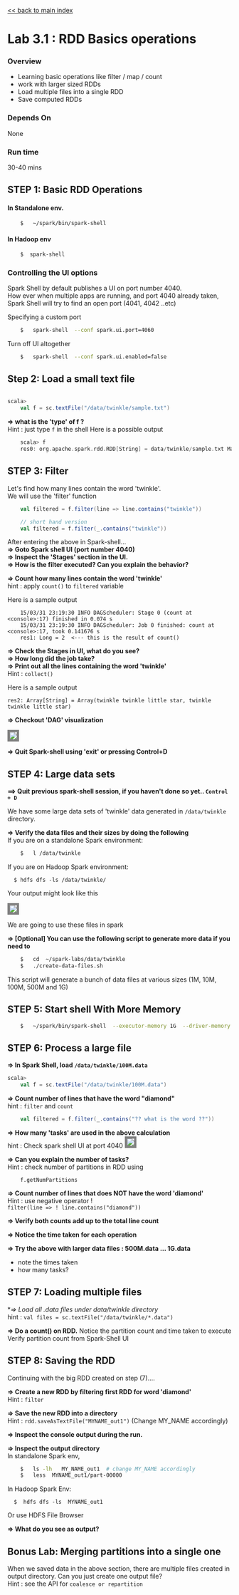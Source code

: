 <link rel='stylesheet' href='../assets/css/main.css'/>

[<< back to main index](../README.md)

Lab 3.1 : RDD Basics operations
================================

### Overview
* Learning basic operations like filter / map / count
* work with larger sized RDDs
* Load multiple files into a single RDD
* Save computed RDDs


### Depends On
None

### Run time
30-40 mins


## STEP 1: Basic RDD Operations

#### In Standalone env.
```bash
    $   ~/spark/bin/spark-shell
```

#### In Hadoop env
```bash
    $  spark-shell
```

### Controlling the UI options
Spark Shell by default publishes a UI on port number 4040.  
How ever when multiple apps are running, and port 4040 already taken, Spark Shell will try to find an open port (4041, 4042 ..etc)

Specifying a custom port
```bash
    $   spark-shell  --conf spark.ui.port=4060
```

Turn off UI altogether  
```bash
    $   spark-shell  --conf spark.ui.enabled=false
```

## Step 2: Load a small text file

```scala

scala>
    val f = sc.textFile("/data/twinkle/sample.txt")
```


**=> what is the 'type' of f ?**  
Hint : just type `f` in the shell
Here is a possible output

```scala
    scala> f
    res0: org.apache.spark.rdd.RDD[String] = data/twinkle/sample.txt MappedRDD[3] at textFile at <console>:12
```


## STEP 3: Filter
Let's find how many lines contain the word 'twinkle'.  
We will use the 'filter' function

```scala
    val filtered = f.filter(line => line.contains("twinkle"))

    // short hand version
    val filtered = f.filter(_.contains("twinkle"))
```


After entering the above in Spark-shell...  
**=> Goto Spark shell UI (port number 4040)**  
**=> Inspect the 'Stages' section in the UI.**  
**=> How is the filter executed? Can you explain the behavior?**  

**=> Count how many lines contain the word 'twinkle'**  
hint : apply `count()` to `filtered` variable

Here is a sample output

```console
    15/03/31 23:19:30 INFO DAGScheduler: Stage 0 (count at <console>:17) finished in 0.074 s
    15/03/31 23:19:30 INFO DAGScheduler: Job 0 finished: count at <console>:17, took 0.141676 s
    res1: Long = 2  <--- this is the result of count()
```


**=> Check the Stages in UI,  what do you see?**  
**=> How long did the job take?**  
**=> Print out all the lines containing the word 'twinkle'**   
Hint : `collect()`

Here is a sample output
```console
res2: Array[String] = Array(twinkle twinkle little star, twinkle twinkle little star)
```

**=> Checkout 'DAG' visualization**

<img src="../assets/images/3.1c.png" style="border: 5px solid grey; max-width:100%;"/>


**=> Quit Spark-shell using 'exit'  or pressing  Control+D**


## STEP 4:  Large data sets
**==> Quit previous spark-shell session, if you haven't done so yet.. `Control + D`**  

We have some large data sets of 'twinkle' data generated in `/data/twinkle`  directory.

**=> Verify the data files and their sizes by doing the following**  
If you are on a standalone Spark environment:
```bash
    $   l /data/twinkle
```

If you are on Hadoop Spark environment:
```
  $ hdfs dfs -ls /data/twinkle/
```  
Your output might look like this

<img src="../assets/images/3.1a.png" style="border: 5px solid grey; max-width:100%;"/>

We are going to use these files in spark

**=> [Optional] You can use the following script to generate more data if you need to**  

```bash
    $   cd  ~/spark-labs/data/twinkle
    $   ./create-data-files.sh
```

This script will generate a bunch of data files at various sizes (1M, 10M, 100M, 500M and 1G)


## STEP 5:  Start shell With More Memory

```bash
    $   ~/spark/bin/spark-shell  --executor-memory 1G  --driver-memory 1G
```

## STEP 6: Process a large file
**=> In Spark Shell, load `/data/twinkle/100M.data`**  

```scala
scala>
    val f = sc.textFile("/data/twinkle/100M.data")
```

**=> Count number of lines that have the word "diamond"**  
hint : `filter`  and `count`
```scala
    val filtered = f.filter(_.contains("?? what is the word ??"))
```

**=> How many 'tasks' are used in the above calculation**  
hint : Check spark shell UI at port 4040
<img src="../assets/images/3.1b.png" style="border: 5px solid grey; max-width:100%;" />

**=> Can you explain the number of tasks?**  
Hint : check number of partitions in RDD using
```
    f.getNumPartitions
```



**=> Count number of lines that does NOT have the word 'diamond'**  
Hint : use negative operator  !  
`filter(line => ! line.contains("diamond")) `

**=> Verify both counts add up to the total line count**

**=> Notice the time taken for each operation**

**=> Try the above with larger data files : 500M.data  ... 1G.data**
  - note the times taken
  - how many tasks?


## STEP 7: Loading multiple files
**=> Load all *.data files under  data/twinkle  directory**  
hint : `val files = sc.textFile("/data/twinkle/*.data")`

**=> Do a count() on RDD.**
Notice the partition count and time taken to execute
Verify partition count from Spark-Shell UI


## STEP 8:  Saving the RDD
Continuing with the big RDD created on step (7)....

**=> Create a new RDD by filtering first RDD for word 'diamond'**  
Hint : `filter`

**=> Save the new RDD into a directory**  
Hint :   `rdd.saveAsTextFile("MYNAME_out1")`  (Change MY_NAME accordingly)

**=> Inspect the console output during the run.**

**=> Inspect the output directory**  
In standalone Spark env,
```bash
    $   ls -lh   MY_NAME_out1  # change MY_NAME accordingly
    $   less  MYNAME_out1/part-00000
```

In Hadoop Spark Env:
```
  $  hdfs dfs -ls  MYNAME_out1
```
Or use HDFS File Browser


**=> What do you see as output?**


## Bonus Lab: Merging partitions into a single one
When we saved data in the above section, there are multiple files created in output directory.   Can you just create one output file?   
Hint : see the API for `coalesce or repartition`
